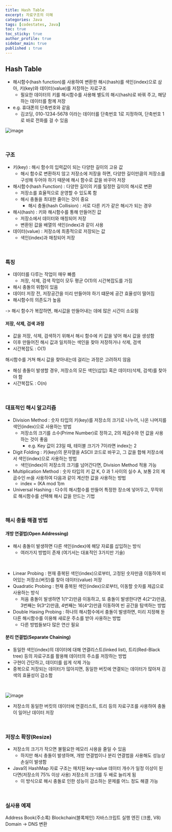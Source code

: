```yaml
---
title: Hash Table
excerpt: 자료구조의 이해
categories: Java
tags: [codestates, Java]
toc: true
toc_sticky: true
author_profile: true
sidebar_main: true
published : true
---
```


## Hash Table
- 해시함수(hash function)를 사용하여 변환한 해시(hash)를 색인(index)으로 삼아, 키(key)와 데이터(value)를 저장하는 자료구조
  - 필요한 데이터의 키를 해시함수를 사용해 별도의 해시(hash)로 바꿔 주고, 해당하는 데이터를 함께 저장
- e.g. 휴대폰의 단축번호와 같음
  - 김코딩, 010-1234-5678 이라는 데이터를 단축번호 1로 지정하여, 단축번호 1로 바로 전화를 걸 수 있음

![image](https://github.com/JSooCha/JSooCha.github.io/assets/90169862/9dfa0b3c-fac1-48d0-9d4b-650e6236fb65)


<br>

### 구조
- 키(key) : 해시 함수의 입력값이 되는 다양한 길이의 고유 값
  - 해시 함수로 변환하지 않고 저장소에 저장을 하면, 다양한 길이만큼의 저장소를 구성해 두어야 하기 때문에 해시 함수로 값을 바꾸어 저장
- 해시함수(hash Function) : 다양한 길이의 키를 일정한 길이의 해시로 변환
  - 저장소를 효율적으로 운영할 수 있도록 함
  - 해시 충돌을 최대한 줄이는 것이 중요
    - 해시 충돌(hash Collision) : 서로 다른 키가 같은 해시가 되는 경우
- 해시(hash) : 키와 해시함수를 통해 만들어진 값
  - 저장소에서 데이터와 매칭되어 저장
  - 변환된 값을 배열의 색인(index)과 같이 사용
- 데이터(value) : 저장소에 최종적으로 저장되는 값
  - 색인(index)과 매칭되어 저장

<br>

### 특징
- 데이터를 다루는 작업이 매우 빠름
  - 저장, 삭제, 검색 작업이 모두 평균 O(1)의 시간복잡도를 가짐
- 해시 충돌의 위험이 있음
- 데이터 저장 전, 저장공간을 미리 만들어야 하기 떄문에 공간 효율성이 떨어짐
- 해시함수의 의존도가 높음

-> 해시 함수가 복잡하면, 해시값을 만들어내는 데에 많은 시간이 소요됨

#### 저장, 삭제, 검색 과정
- 값을 저장, 삭제, 검색하기 위해서 해시 함수에 키 값을 넣어 해시 값을 생성함
- 이후 만들어진 해시 값과 일치하는 색인을 찾아 저장하거나 삭제, 검색
- 시간복잡도 : O(1)


해시함수를 거쳐 해시 값을 찾아내는데 걸리는 과정은 고려하지 않음 

- 해싱 충돌이 발생할 경우, 저장소의 모든 색인(삽입) 혹은 데이터(삭제, 검색)를 찾아야 함
- 시간복잡도 : O(n)

<br>

### 대표적인 해시 알고리즘
- Division Method : 숫자 타입의 키(key)를 저장소의 크기로 나누어, 나온 나머지를 색인(index)으로 사용하는 방법 
  - 저장소의 크기를 소수(Prime Number)로 정하고, 2의 제곱수와 먼 값을 사용하는 것이 좋음
    - e.g. Key 값이 23일 때, 테이블 크기가 7이라면 index는 2
- Digit Folding : 키(key)의 문자열을 ASCII 코드로 바꾸고, 그 값을 합해 저장소에서 색인(index)으로 사용하는 방법 
  - 색인(index)이 저장소의 크기를 넘어간다면, Division Method 적용 가능
- Multiplication Method : 숫자 타입의 키 값 K, 0 과 1 사이의 실수 A, 보통 2의 제곱수인 m을 사용하여 다음과 같이 계산한 값을 사용하는 방법
  - index = (KA mod 1)m
- Universal Hashing : 다수의 해시함수를 만들어 특정한 장소에 넣어두고, 무작위로 해시함수를 선택해 해시 값을 만드는 기법

<br>

### 해시 충돌 해결 방법

#### 개방 연결법(Open Addressing)
- 해시 충돌이 발생하면 다른 색인(index)에 해당 자료를 삽입하는 방식 
  - 여러가지 방법이 존재 (여기서는 대표적인 3가지만 기술)
<br>

- Linear Probing : 현재 중복된 색인(index)으로부터, 고정된 숫자만큼 이동하여 비어있는 저장소(버킷)를 찾아 데이터(value) 저장
- Quadratic Probing : 현재 중복된 색인(index)으로부터, 이동할 숫자를 제곱으로 사용하는 방식
  - 처음 충돌이 발생하면 1(1^2)만큼 이동하고, 또 충돌이 발생한다면 4(2^2)만큼, 3번째는 9(3^2)만큼, 4번째는 16(4^2)만큼 이동하여 빈 공간을 탐색하는 방법
- Double Hasing Probing : 하나의 해시함수에서 충돌이 발생하면, 미리 지정해 둔 다른 해시함수를 이용해 새로운 주소를 받아 사용하는 방법
  - 다른 방법들보다 많은 연산 필요

#### 분리 연결법(Separate Chaining)
- 동일한 색인(index)의 데이터에 대해 연결리스트(linked list), 트리(Red-Black tree) 등의 자료구조를 활용해 데이터의 주소를 저장하는 방법
- 구현이 간단하고, 데이터를 쉽게 삭제 가능
- 중복으로 저장되는 데이터가 많아지면, 동일한 버킷에 연결되는 데이터가 많아져 검색의 효율성이 감소함
<br>

![image](https://github.com/JSooCha/JSooCha.github.io/assets/90169862/735942b9-c78a-49ca-9698-39ecd8d2861d)
- 저장소의 동일한 버킷의 데이터에 연결리스트, 트리 등의 자료구조를 사용하여 충돌이 일어난 데이터 저장

<br>

### 저장소 확장(Resize)
- 저장소의 크기가 작으면 불필요한 메모리 사용을 줄일 수 있음
  - 하지만 해시 충돌이 발생하며, 개방 연결법이나 분리 연결법을 사용해도 성능상 손실이 발생함
- Java의 HashMap 자료 구조는 매치된 key-value 데이터 개수가 일정 이상이 된다면(저장소의 75% 이상 사용) 저장소의 크기를 두 배로 늘리게 됨 
  - 이 방식으로 해시 충돌로 인한 성능이 감소하는 문제를 어느 정도 해결 가능

<br>

### 실사용 예제
Address Book(주소록)
Blockchain(블록체인)
자바스크립트 실행 엔진 (크롬, V8)
Domain → DNS 변환
